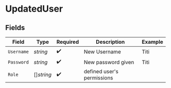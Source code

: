 # UpdatedUser


## Fields

| Field                      | Type                       | Required                   | Description                | Example                    |
| -------------------------- | -------------------------- | -------------------------- | -------------------------- | -------------------------- |
| `Username`                 | *string*                   | :heavy_check_mark:         | New Username               | Titi                       |
| `Password`                 | *string*                   | :heavy_check_mark:         | New password given         | Titi                       |
| `Role`                     | []*string*                 | :heavy_check_mark:         | defined user's permissions |                            |